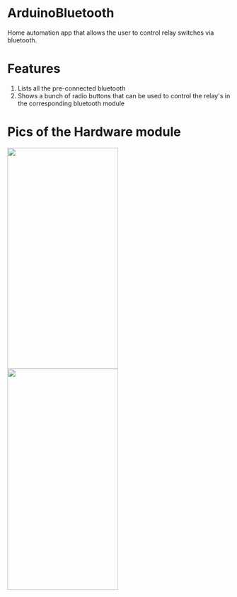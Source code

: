 # ArduinoBluetooth
Home automation app that allows the user to control relay switches via bluetooth.

# Features
1. Lists all the pre-connected bluetooth
2. Shows a bunch of radio buttons that can be used to control the relay's in the corresponding bluetooth module


# Pics of the Hardware module
<img src =https://i.imgur.com/WvjtFNI.jpg height = 500 width = 250>
<br>
<img src = https://i.imgur.com/H1hMHRa.jpg height = 500 width = 250>  
